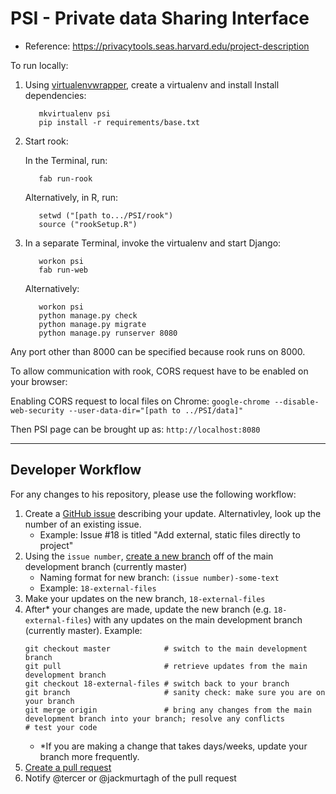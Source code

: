 # PSI - Private data Sharing Interface

- Reference: https://privacytools.seas.harvard.edu/project-description

To run locally:

1. Using [virtualenvwrapper](https://virtualenvwrapper.readthedocs.io/en/latest/), create a virtualenv and install Install dependencies:

          mkvirtualenv psi
          pip install -r requirements/base.txt

2. Start rook:

      In the Terminal, run:

          fab run-rook

      Alternatively, in R, run:

          setwd ("[path to.../PSI/rook")
          source ("rookSetup.R")


3. In a separate Terminal, invoke the virtualenv and start Django:

          workon psi
          fab run-web

      Alternatively:

          workon psi
          python manage.py check
          python manage.py migrate
          python manage.py runserver 8080

Any port other than 8000 can be specified because rook runs on 8000.

To allow communication with rook, CORS request have to be enabled on your browser:

Enabling CORS request to local files on Chrome:
`google-chrome --disable-web-security --user-data-dir="[path to ../PSI/data]"`

Then PSI page can be brought up as:
`http://localhost:8080`

---

## Developer Workflow

For any changes to his repository, please use the following workflow:

1. Create a [GitHub issue](https://github.com/TwoRavens/PSI/issues) describing your update.  Alternativley, look up the number of an existing issue.
    - Example: Issue #18 is titled "Add external, static files directly to project"
2. Using the `issue number`, [create a new branch](https://help.github.com/articles/creating-and-deleting-branches-within-your-repository/) off of the main development branch (currently master)
    - Naming format for new branch: `(issue number)-some-text`
    - Example: `18-external-files`
3. Make your updates on the new branch, `18-external-files`
4. After* your changes are made, update the new branch (e.g. `18-external-files`) with any updates on the main development branch (currently master).  Example:
    ```
    git checkout master            # switch to the main development branch
    git pull                       # retrieve updates from the main development branch
    git checkout 18-external-files # switch back to your branch
    git branch                     # sanity check: make sure you are on your branch
    git merge origin               # bring any changes from the main development branch into your branch; resolve any conflicts
    # test your code
    ```
    - *If you are making a change that takes days/weeks, update your branch more frequently.
5. [Create a pull request](https://help.github.com/articles/creating-a-pull-request/#creating-the-pull-request)
6. Notify @tercer or @jackmurtagh of the pull request
